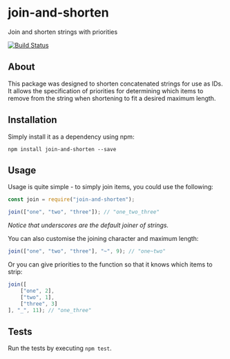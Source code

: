 # join-and-shorten
Join and shorten strings with priorities

[![Build Status](https://travis-ci.org/perry-mitchell/join-and-shorten.svg?branch=master)](https://travis-ci.org/perry-mitchell/join-and-shorten)

## About

This package was designed to shorten concatenated strings for use as IDs. It allows the specification of priorities for determining which items to remove from the string when shortening to fit a desired maximum length.

## Installation

Simply install it as a dependency using npm:

```shell
npm install join-and-shorten --save
```

## Usage

Usage is quite simple - to simply join items, you could use the following:

```javascript
const join = require("join-and-shorten");

join(["one", "two", "three"]); // "one_two_three"
```

_Notice that underscores are the default joiner of strings._

You can also customise the joining character and maximum length:

```javascript
join(["one", "two", "three"], "~", 9); // "one~two"
```

Or you can give priorities to the function so that it knows which items to strip:

```javascript
join([
    ["one", 2],
    ["two", 1],
    ["three", 3]
], "_", 11); // "one_three"
```

## Tests

Run the tests by executing `npm test`.
